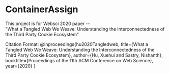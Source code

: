 # ContainerAssign
This project is for Websci 2020 paper --  
    "What a Tangled Web We Weave: Understanding the Interconnectedness of the Third Party Cookie Ecosystem"



Citation Format:
@inproceedings{hu2020Tangledweb,
  title={What a Tangled Web We Weave: Understanding the Interconnectedness of the Third Party Cookie Ecosystem},
  author={Hu, Xuehui and Sastry, Nishanth},
  booktitle={Proceedings of the 11th ACM Conference on Web Science},
  year={2020}
}
